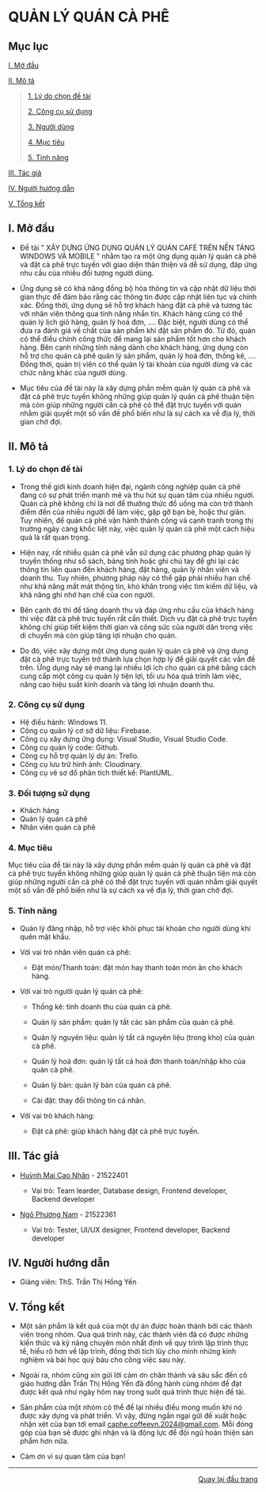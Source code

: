 <div id="Top"></div>

# QUẢN LÝ QUÁN CÀ PHÊ

## Mục lục

 [I. Mở đầu](#Modau)

 [II. Mô tả](#Mota)

> [1. Lý do chọn đề tài](#Lydochondetai)
>
> [2. Công cụ sử dụng](#Congcusudung)
>
> [3. Người dùng](#Doituongsudung)
>
> [4. Mục tiêu](#Muctieu)
>
> [5. Tính năng](#Tinhnang)

[III. Tác giả](#Tacgia)

[IV. Người hướng dẫn](#Nguoihuongdan)

[V. Tổng kết](#Tongket)


<!-- MỞ ĐẦU -->
<div id="Modau"></div>

## I. Mở đầu
* Đề tài " XÂY DỰNG ỨNG DỤNG QUẢN LÝ QUÁN CAFÉ TRÊN NỀN TẢNG WINDOWS VÀ MOBILE " nhằm tạo ra một ứng dụng quản lý quán cà phê và đặt cà phê trực tuyến với giao diện thân thiện và dễ sử dụng, đáp ứng nhu cầu của nhiều đối tượng người dùng. 

* Ứng dụng sẽ có khả năng đồng bộ hóa thông tin và cập nhật dữ liệu thời gian thực để đảm bảo rằng các thông tin được cập nhật liên tục và chính xác. Đồng thời, ứng dụng sẽ hỗ trợ khách hàng đặt cà phê và tương tác với nhân viên thông qua tính năng nhắn tin. Khách hàng cũng có thể quản lý lịch giỏ hàng, quản lý hoá đơn, …. Đặc biệt, người dùng có thể đưa ra đánh giá về chất của sản phẩm khi đặt sản phẩm đó. Từ đó, quán có thể điều chỉnh công thức để mang lại sản phẩm tốt hơn cho khách hàng. Bên cạnh những tính năng dành cho khách hàng, ứng dụng còn hỗ trợ cho quán cà phê quản lý sản phẩm, quản lý hoá đơn, thống kê, …. Đồng thời, quản trị viên có thể quản lý tài khoản của người dùng và các chức năng khác của người dùng.

* Mục tiêu của đề tài này là xây dựng phần mềm quản lý quán cà phê và đặt cà phê trực tuyến không những giúp quản lý quán cà phê thuận tiện mà còn giúp những người cần cà phê có thể đặt trực tuyến với quán nhằm giải quyết một số vấn đề phổ biến như là sự cách xa về địa lý, thời gian chờ đợi. 


<!-- MÔ TẢ -->
<div id="Mota"></div>

## II. Mô tả

<!-- Lý do chọn đề tài -->
<div id="Lydochondetai"></div>

### 1. Lý do chọn đề tài
* Trong thế giới kinh doanh hiện đại, ngành công nghiệp quán cà phê đang có sự phát triển mạnh mẽ và thu hút sự quan tâm của nhiều người. Quán cà phê không chỉ là nơi để thưởng thức đồ uống mà còn trở thành điểm đến của nhiều người để làm việc, gặp gỡ bạn bè, hoặc thư giãn. Tuy nhiên, để quán cà phê vận hành thành công và cạnh tranh trong thị trường ngày càng khốc liệt này, việc quản lý quán cà phê một cách hiệu quả là rất quan trọng.

* Hiện nay, rất nhiều quán cà phê vẫn sử dụng các phương pháp quản lý truyền thống như sổ sách, bảng tính hoặc ghi chú tay để ghi lại các thông tin liên quan đến khách hàng, đặt hàng, quản lý nhân viên và doanh thu. Tuy nhiên, phương pháp này có thể gặp phải nhiều hạn chế như khả năng mất mát thông tin, khó khăn trong việc tìm kiếm dữ liệu, và khả năng ghi nhớ hạn chế của con người.

* Bên cạnh đó thì để tăng doanh thu và đáp ứng nhu cầu của khách hàng thì việc đặt cà phê trực tuyến rất cần thiết. Dịch vụ đặt cà phê trực tuyến không chỉ giúp tiết kiệm thời gian và công sức của người dân trong việc di chuyển mà còn giúp tăng lợi nhuận cho quán.

* Do đó, việc xây dựng một ứng dụng quản lý quán cà phê và ứng dụng đặt cà phê trực tuyến trở thành lựa chọn hợp lý để giải quyết các vấn đề trên. Ứng dụng này sẽ mang lại nhiều lợi ích cho quán cà phê bằng cách cung cấp một công cụ quản lý tiện lợi, tối ưu hóa quá trình làm việc, nâng cao hiệu suất kinh doanh và tăng lợi nhuận doanh thu.



<div id="Congcusudung"></div>

### 2. Công cụ sử dụng
* Hệ điều hành: Windows 11.
* Công cụ quản lý cơ sở dữ liệu: Firebase.
* Công cụ xây dựng ứng dụng: Visual Studio, Visual Studio Code.
* Công cụ quản lý code: Github.
* Công cụ hỗ trợ quản lý dự án: Trello.
* Công cụ lưu trữ hình ảnh: Cloudinary.
* Công cụ vẽ sơ đồ phân tích thiết kế: PlantUML.

<div id="Doituongsudung"></div>

### 3. Đối tượng sử dụng
* Khách hàng
* Quản lý quán cà phê
* Nhân viên quán cà phê

<div id="Muctieu"></div>

### 4. Mục tiêu
Mục tiêu của đề tài này là xây dựng phần mềm quản lý quán cà phê và đặt cà phê trực tuyến không những giúp quản lý quán cà phê thuận tiện mà còn giúp những người cần cà phê có thể đặt trực tuyến với quán nhằm giải quyết một số vấn đề phổ biến như là sự cách xa về địa lý, thời gian chờ đợi.

<div id="Tinhnang"></div>

### 5. Tính năng
* Quản lý đăng nhập, hỗ trợ việc khôi phục tài khoản cho người dùng khi quên mật khẩu.

* Với vai trò nhân viên quán cà phê:
    * Đặt món/Thanh toán: đặt món hay thanh toán món ăn cho khách hàng.

* Với vai trò người quản lý quán cà phê:
    * Thống kê: tính doanh thu của quán cà phê.​

    * Quản lý sản phẩm: quản lý tất các sản phẩm của quán cà phê.​

    * Quản lý nguyên liệu: quản lý tất cả nguyên liệu (trong kho) của quán cà phê.​

    * Quản lý hoá đơn: quản lý tất cả hoá đơn thanh toán/nhập kho của quán cà phê.​

    * Quản lý bàn: quản lý bàn của quán cà phê.

    * Cài đặt: thay đổi thông tin cá nhân.

* Với vai trò khách hàng:
    * Đặt cà phê: giúp khách hàng đặt cà phê trực tuyến.
    
<!-- TÁC GIẢ -->
<div id="Tacgia"></div>

## III. Tác giả

* [Huỳnh Mai Cao Nhân](https://github.com/huynhanx03) - 21522401
    * Vai trò: Team learder, Database design, Frontend developer, Backend developer

* [Ngô Phương Nam](https://github.com/dunoiww) - 21522361
    * Vai trò: Tester, UI/UX designer, Frontend developer, Backend developer

<!-- NGƯỜI HƯỚNG DẪN -->
<div id="Nguoihuongdan"></div>

## IV. Người hướng dẫn
* Giảng viên: ThS. Trần Thị Hồng Yến

<!-- TỔNG KẾT -->
<div id="Tongket"></div>

## V. Tổng kết
* Một sản phẩm là kết quả của một dự án được hoàn thành bởi các thành viên trong nhóm. Qua quá trình này, các thành viên đã có được những kiến ​​thức và kỹ năng chuyên môn nhất định về quy trình lập trình thực tế, hiểu rõ hơn về lập trình, đồng thời tích lũy cho mình những kinh nghiệm và bài học quý báu cho công việc sau này.

* Ngoài ra, nhóm cũng xin gửi lời cảm ơn chân thành và sâu sắc đến cô giáo hướng dẫn Trần Thị Hồng Yến đã đồng hành cùng nhóm để đạt được kết quả như ngày hôm nay trong suốt quá trình thực hiện đề tài.

* Sản phẩm của một nhóm có thể để lại nhiều điều mong muốn khi nó được xây dựng và phát triển. Vì vậy, đừng ngần ngại gửi đề xuất hoặc nhận xét của bạn tới email caphe.coffeevn.2024@gmail.com. Mỗi đóng góp của bạn sẽ được ghi nhận và là động lực để đội ngũ hoàn thiện sản phẩm hơn nữa.

* Cám ơn vì sự quan tâm của bạn!

---

<p align="right"><a href="#Top">Quay lại đầu trang</a></p>

